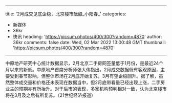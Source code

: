 
---
title: '2月成交见底企稳，北京楼市酝酿_小阳春_'
categories: 
 - 新媒体
 - 36kr
 - 快讯
headimg: 'https://picsum.photos/400/300?random=4870'
author: 36kr
comments: false
date: Wed, 02 Mar 2022 13:00:48 GMT
thumbnail: 'https://picsum.photos/400/300?random=4870'
---

<div>   
中原地产研究中心统计数据显示，2月北京二手房网签量低于1月份，是最近24个月以来的新低。中原地产首席分析师张大伟指出，2月成交数据低有客观原因，主要受到春节影响，但整体市场在2月底开始复苏，3月有望企稳回升。据了解，虽然整体成交量和价格还未表现在数据当中，但2月底带看量已经出现上涨，二手房业主的预期亦有所抬升。对于后市的表现，多家机构预判相对一致，认为北京楼市将在3月及之后有所复苏。（21世纪经济报道）  
</div>
            